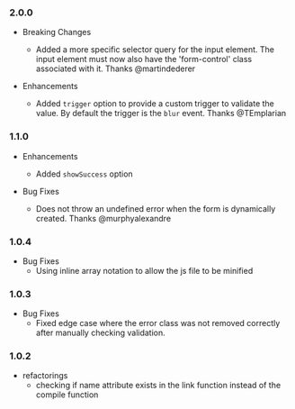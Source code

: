 ### 2.0.0

* Breaking Changes
  * Added a more specific selector query for the input element. The input element must now also have the 'form-control' class associated with it. Thanks @martindederer

* Enhancements
  * Added `trigger` option to provide a custom trigger to validate the value. By default the trigger is the `blur` event. Thanks @TEmplarian

### 1.1.0

* Enhancements
  * Added `showSuccess` option

* Bug Fixes
  * Does not throw an undefined error when the form is dynamically created. Thanks @murphyalexandre

### 1.0.4

* Bug Fixes
  * Using inline array notation to allow the js file to be minified

### 1.0.3

* Bug Fixes
  * Fixed edge case where the error class was not removed correctly after manually checking validation.

### 1.0.2

* refactorings
  * checking if name attribute exists in the link function instead of the compile function
